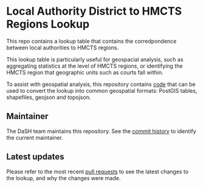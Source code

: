 # Local Authority District to HMCTS Regions Lookup

This repo contains a lookup table that contains the corredpondence between local authorities to HMCTS regions.  

This lookup table is particularly useful for geospacial analysis, such as aggregating statistics at the level of HMCTS regions, or identifying the HMCTS region that geographic units such as courts fall within.

To assist with geospatial analysis, this repository contains [code](https://github.com/moj-analytical-services/lookup_hmcts_regions/blob/master/How%20to%20produce%20shapefiles%20and%20geojson%20from%20the%20lookup.ipynb) that can be used to convert the lookup into common geospatial formats: PostGIS tables, shapefiles, geojson and topojson.

## Maintainer

The DaSH team maintains this repository.  See the [commit history](https://github.com/moj-analytical-services/lookup_hmcts_regions/commits/master) to identify the current maintainer.

## Latest updates

Please refer to the most recent [pull requests](https://github.com/moj-analytical-services/lookup_hmcts_regions/pulls?utf8=%E2%9C%93&q=) to see the latest changes to the lookup, and why the changes were made.
